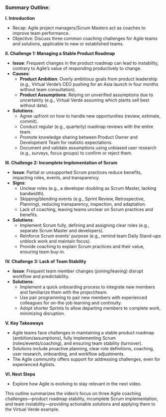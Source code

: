 ### Summary Outline: 

**I. Introduction**
   - Recap: Agile project managers/Scrum Masters act as coaches to improve team performance.
   - Objective: Discuss three common coaching challenges for Agile teams and solutions, applicable to new or established teams.

**II. Challenge 1: Managing a Stable Product Roadmap**
   - **Issue**: Frequent changes in the product roadmap can lead to instability, contrary to Agile’s value of responding productively to change.
   - **Causes**:
     - **Product Ambition**: Overly ambitious goals from product leadership (e.g., Virtual Verde’s CEO pushing for an Asia launch in four months without team consultation).
     - **Product Assumptions**: Relying on unverified assumptions due to uncertainty (e.g., Virtual Verde assuming which plants sell best without data).
   - **Solutions**:
     - Agree upfront on how to handle new opportunities (review, estimate, commit).
     - Conduct regular (e.g., quarterly) roadmap reviews with the entire team.
     - Promote knowledge sharing between Product Owner and Development Team for realistic expectations.
     - Document and validate assumptions using unbiased user research (e.g., surveys, focus groups) to confirm or reject them.

**III. Challenge 2: Incomplete Implementation of Scrum**
   - **Issue**: Partial or unsupported Scrum practices reduce benefits, impacting roles, events, and transparency.
   - **Signs**:
     - Unclear roles (e.g., a developer doubling as Scrum Master, lacking bandwidth).
     - Skipping/blending events (e.g., Sprint Review, Retrospective, Planning), reducing transparency, inspection, and adaptation.
     - Lack of coaching, leaving teams unclear on Scrum practices and benefits.
   - **Solutions**:
     - Implement Scrum fully, defining and assigning clear roles (e.g., separate Scrum Master and developers).
     - Reinforce Scrum events’ purpose (e.g., remind team Daily Stand-ups unblock work and maintain focus).
     - Provide coaching to explain Scrum practices and their value, ensuring team buy-in.

**IV. Challenge 3: Lack of Team Stability**
   - **Issue**: Frequent team member changes (joining/leaving) disrupt workflow and predictability.
   - **Solutions**:
     - Implement a quick onboarding process to integrate new members and familiarize them with the project/team.
     - Use pair programming to pair new members with experienced colleagues for on-the-job learning and continuity.
     - Adopt shorter Sprints to allow departing members to complete work, minimizing disruption.

**V. Key Takeaways**
   - Agile teams face challenges in maintaining a stable product roadmap (ambition/assumptions), fully implementing Scrum (roles/events/coaching), and ensuring team stability (turnover).
   - Solutions include proactive planning, clear role definitions, coaching, user research, onboarding, and workflow adjustments.
   - The Agile community offers support for addressing challenges, even for experienced Agilists.

**VI. Next Steps**
   - Explore how Agile is evolving to stay relevant in the next video.

This outline summarizes the video’s focus on three Agile coaching challenges—product roadmap stability, incomplete Scrum implementation, and team instability—providing actionable solutions and applying them to the Virtual Verde example.